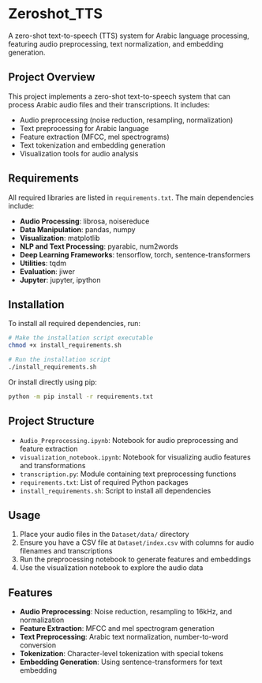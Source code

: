 # Zeroshot_TTS

A zero-shot text-to-speech (TTS) system for Arabic language processing, featuring audio preprocessing, text normalization, and embedding generation.

## Project Overview

This project implements a zero-shot text-to-speech system that can process Arabic audio files and their transcriptions. It includes:

- Audio preprocessing (noise reduction, resampling, normalization)
- Text preprocessing for Arabic language
- Feature extraction (MFCC, mel spectrograms)
- Text tokenization and embedding generation
- Visualization tools for audio analysis

## Requirements

All required libraries are listed in `requirements.txt`. The main dependencies include:

- **Audio Processing**: librosa, noisereduce
- **Data Manipulation**: pandas, numpy
- **Visualization**: matplotlib
- **NLP and Text Processing**: pyarabic, num2words
- **Deep Learning Frameworks**: tensorflow, torch, sentence-transformers
- **Utilities**: tqdm
- **Evaluation**: jiwer
- **Jupyter**: jupyter, ipython

## Installation

To install all required dependencies, run:

```bash
# Make the installation script executable
chmod +x install_requirements.sh

# Run the installation script
./install_requirements.sh
```

Or install directly using pip:

```bash
python -m pip install -r requirements.txt
```

## Project Structure

- `Audio_Preprocessing.ipynb`: Notebook for audio preprocessing and feature extraction
- `visualization_notebook.ipynb`: Notebook for visualizing audio features and transformations
- `transcription.py`: Module containing text preprocessing functions
- `requirements.txt`: List of required Python packages
- `install_requirements.sh`: Script to install all dependencies

## Usage

1. Place your audio files in the `Dataset/data/` directory
2. Ensure you have a CSV file at `Dataset/index.csv` with columns for audio filenames and transcriptions
3. Run the preprocessing notebook to generate features and embeddings
4. Use the visualization notebook to explore the audio data

## Features

- **Audio Preprocessing**: Noise reduction, resampling to 16kHz, and normalization
- **Feature Extraction**: MFCC and mel spectrogram generation
- **Text Preprocessing**: Arabic text normalization, number-to-word conversion
- **Tokenization**: Character-level tokenization with special tokens
- **Embedding Generation**: Using sentence-transformers for text embedding